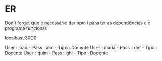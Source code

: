 # ER

Don't forget que é necessário dar npm i para ter as dependências e o programa funcionar.

localhost:3000

User : joao - Pass : abc - Tipo : Docente
User : maria - Pass : def - Tipo : Docente
User : quim - Pass : ghi - Tipo : Docente
